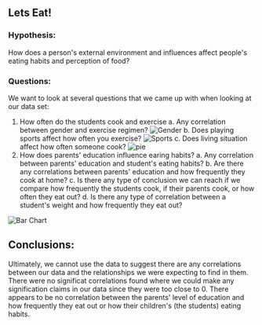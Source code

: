 ## Lets Eat!

### Hypothesis:
How does a person's external environment and influences affect people's eating habits and perception of food?

### Questions:
We want to look at several questions that we came up with when looking at our data set:
1. How often do the students cook and exercise
    a. Any correlation between gender and exercise regimen?
    ![Gender](https://user-images.githubusercontent.com/60836219/106413388-d1584c80-63fe-11eb-8b85-b7b6fc029961.PNG)
    b. Does playing sports affect how often you exercise?
    ![Sports](https://user-images.githubusercontent.com/60836219/106413392-d2897980-63fe-11eb-86e2-b5f8eb3846f6.PNG)
    c. Does living situation affect how often someone cook?
    ![pie](https://user-images.githubusercontent.com/60836219/106413396-d3baa680-63fe-11eb-9651-503a41fc116b.PNG)
2. How does parents' education influence earing habits?
    a. Any correlation between parents' education and student's eating habits?
    b. Are there any correlations between parents' education and how frequently they cook at home?
    c. Is there any type of conclusion we can reach if we compare how frequently the students cook, if their parents cook, or how often they eat out?
    d. Is there any type of correlation between a student's weight and how frequently they eat out?
    
    
    



![Bar Chart](https://user-images.githubusercontent.com/60836219/106413401-d5846a00-63fe-11eb-83e2-b338be248831.PNG)
    
## Conclusions:
Ultimately, we cannot use the data to suggest there are any correlations between our data and the relationships we were expecting to find in them. There were no significat correlations found where we could make any signification claims in our data since they were too close to 0. There appears to be no correlation between the parents' level of education and how frequently they eat out or how their children's (the students) eating habits.
